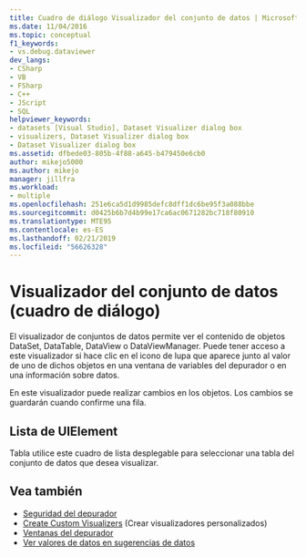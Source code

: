 ```yaml
---
title: Cuadro de diálogo Visualizador del conjunto de datos | Microsoft Docs
ms.date: 11/04/2016
ms.topic: conceptual
f1_keywords:
- vs.debug.dataviewer
dev_langs:
- CSharp
- VB
- FSharp
- C++
- JScript
- SQL
helpviewer_keywords:
- datasets [Visual Studio], Dataset Visualizer dialog box
- visualizers, Dataset Visualizer dialog box
- Dataset Visualizer dialog box
ms.assetid: dfbede03-805b-4f88-a645-b479450e6cb0
author: mikejo5000
ms.author: mikejo
manager: jillfra
ms.workload:
- multiple
ms.openlocfilehash: 251e6ca5d1d9985defc8dff1dc6be95f3a088bbe
ms.sourcegitcommit: d0425b6b7d4b99e17ca6ac0671282bc718f80910
ms.translationtype: MTE95
ms.contentlocale: es-ES
ms.lasthandoff: 02/21/2019
ms.locfileid: "56626328"
---
```

# <a name="dataset-visualizer-dialog-box"></a>Visualizador del conjunto de datos (cuadro de diálogo)
El visualizador de conjuntos de datos permite ver el contenido de objetos DataSet, DataTable, DataView o DataViewManager. Puede tener acceso a este visualizador si hace clic en el icono de lupa que aparece junto al valor de uno de dichos objetos en una ventana de variables del depurador o en una información sobre datos.

 En este visualizador puede realizar cambios en los objetos. Los cambios se guardarán cuando confirme una fila.

## <a name="uielement-list"></a>Lista de UIElement
 Tabla utilice este cuadro de lista desplegable para seleccionar una tabla del conjunto de datos que desea visualizar.

## <a name="see-also"></a>Vea también

- [Seguridad del depurador](../debugger/debugger-security.md)
- [Create Custom Visualizers](../debugger/create-custom-visualizers-of-data.md) (Crear visualizadores personalizados)
- [Ventanas del depurador](../debugger/debugger-windows.md)
- [Ver valores de datos en sugerencias de datos](../debugger/view-data-values-in-data-tips-in-the-code-editor.md)